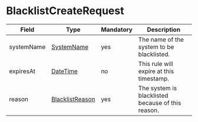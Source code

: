 # BlacklistCreateRequest

Field | Type | Mandatory | Description
--- | --- | --- | ---
systemName | [SystemName](../primitives.md#systemname) | yes | The name of the system to be blacklisted.
expiresAt | [DateTime](../primitives.md#datetime) | no | This rule will expire at this timestamp.
reason | [BlacklistReason](../primitives.md#blacklistreason) | yes | The system is blacklisted because of this reason.